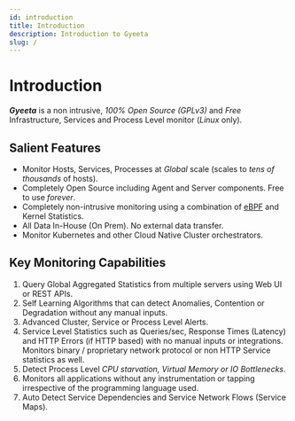 ```yaml
---
id: introduction
title: Introduction
description: Introduction to Gyeeta
slug: /
---
```


# Introduction

***Gyeeta*** is a non intrusive, *100% Open Source (GPLv3)* and *Free* Infrastructure, Services and Process Level monitor (*Linux* only).  

## Salient Features

- Monitor Hosts, Services, Processes at *Global* scale (scales to *tens of thousands* of hosts).
- Completely Open Source including Agent and Server components. Free to use *forever*.
- Completely non-intrusive monitoring using a combination of [eBPF](https://ebpf.io/) and Kernel Statistics.
- All Data In-House (On Prem). No external data transfer. 
- Monitor Kubernetes and other Cloud Native Cluster orchestrators.

## Key Monitoring Capabilities

1. Query Global Aggregated Statistics from multiple servers using Web UI or REST APIs.
2. Self Learning Algorithms that can detect Anomalies, Contention or Degradation without any manual inputs. 
3. Advanced Cluster, Service or Process Level Alerts.
4. Service Level Statistics such as Queries/sec, Response Times (Latency) and HTTP Errors (if HTTP based) with no manual inputs or integrations.
   Monitors binary / proprietary network protocol or non HTTP Service statistics as well.
5. Detect Process Level *CPU starvation, Virtual Memory or IO Bottlenecks*. 
6. Monitors all applications without any instrumentation or tapping irrespective of the programming language used.
6. Auto Detect Service Dependencies and Service Network Flows (Service Maps).

